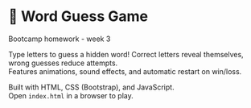 # 🧠 Word Guess Game
Bootcamp homework - week 3

Type letters to guess a hidden word! Correct letters reveal themselves, wrong guesses reduce attempts.  
Features animations, sound effects, and automatic restart on win/loss.  

Built with HTML, CSS (Bootstrap), and JavaScript.  
Open `index.html` in a browser to play.